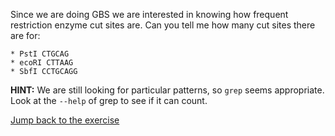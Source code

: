 Since we are doing GBS we are interested in knowing how frequent restriction enzyme cut sites are. Can you tell me how many cut sites there are for:

	* PstI CTGCAG
	* ecoRI CTTAAG	
	* SbfI CCTGCAGG
  
  **HINT:** We are still looking for particular patterns, so ```grep``` seems appropriate. Look at the `--help` of grep to see if it can count.


[Jump back to the exercise](https://otagomohio.github.io/2019-06-11_GBS_EE/sessions/bashgenomics.html)
